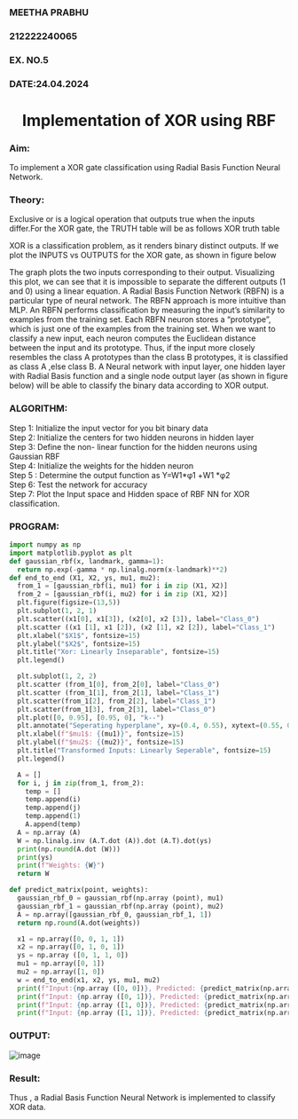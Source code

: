 <H3>MEETHA PRABHU</H3>
<H3>212222240065</H3>
<H3>EX. NO.5</H3>
<H3>DATE:24.04.2024</H3>
<H1 ALIGN =CENTER>Implementation of XOR  using RBF</H1>
<H3>Aim:</H3>
To implement a XOR gate classification using Radial Basis Function  Neural Network.

<H3>Theory:</H3>
<P>Exclusive or is a logical operation that outputs true when the inputs differ.For the XOR gate, the TRUTH table will be as follows XOR truth table </P>

<P>XOR is a classification problem, as it renders binary distinct outputs. If we plot the INPUTS vs OUTPUTS for the XOR gate, as shown in figure below </P>




<P>The graph plots the two inputs corresponding to their output. Visualizing this plot, we can see that it is impossible to separate the different outputs (1 and 0) using a linear equation.
A Radial Basis Function Network (RBFN) is a particular type of neural network. The RBFN approach is more intuitive than MLP. An RBFN performs classification by measuring the input’s similarity to examples from the training set. Each RBFN neuron stores a “prototype”, which is just one of the examples from the training set. When we want to classify a new input, each neuron computes the Euclidean distance between the input and its prototype. Thus, if the input more closely resembles the class A prototypes than the class B prototypes, it is classified as class A ,else class B.
A Neural network with input layer, one hidden layer with Radial Basis function and a single node output layer (as shown in figure below) will be able to classify the binary data according to XOR output.
</P>





<H3>ALGORITHM:</H3>
Step 1: Initialize the input  vector for you bit binary data<Br>
Step 2: Initialize the centers for two hidden neurons in hidden layer<Br>
Step 3: Define the non- linear function for the hidden neurons using Gaussian RBF<br>
Step 4: Initialize the weights for the hidden neuron <br>
Step 5 : Determine the output  function as 
                 Y=W1*φ1 +W1 *φ2 <br>
Step 6: Test the network for accuracy<br>
Step 7: Plot the Input space and Hidden space of RBF NN for XOR classification.

<H3>PROGRAM:</H3>

```python
import numpy as np
import matplotlib.pyplot as plt
def gaussian_rbf(x, landmark, gamma=1):
  return np.exp(-gamma * np.linalg.norm(x-landmark)**2)
def end_to_end (X1, X2, ys, mu1, mu2):
  from_1 = [gaussian_rbf(i, mu1) for i in zip (X1, X2)]
  from_2 = [gaussian_rbf(i, mu2) for i in zip (X1, X2)]
  plt.figure(figsize=(13,5))
  plt.subplot(1, 2, 1)
  plt.scatter((x1[0], x1[3]), (x2[0], x2 [3]), label="Class_0")
  plt.scatter ((x1 [1], x1 [2]), (x2 [1], x2 [2]), label="Class_1")
  plt.xlabel("$X1$", fontsize=15)
  plt.ylabel("$X2$", fontsize=15)
  plt.title("Xor: Linearly Inseparable", fontsize=15)
  plt.legend()

  plt.subplot(1, 2, 2)
  plt.scatter (from_1[0], from_2[0], label="Class_0")
  plt.scatter (from_1[1], from_2[1], label="Class_1")
  plt.scatter(from_1[2], from_2[2], label="Class_1")
  plt.scatter(from_1[3], from_2[3], label="Class_0")
  plt.plot([0, 0.95], [0.95, 0], "k--")
  plt.annotate("Seperating hyperplane", xy=(0.4, 0.55), xytext=(0.55, 0.66), arrowprops=dict(facecolor='black', shrink=0.05))
  plt.xlabel(f"$mu1$: {(mu1)}", fontsize=15)
  plt.ylabel(f"$mu2$: {(mu2)}", fontsize=15)
  plt.title("Transformed Inputs: Linearly Seperable", fontsize=15)
  plt.legend()

  A = []
  for i, j in zip(from_1, from_2):
    temp = []
    temp.append(i)
    temp.append(j)
    temp.append(1)
    A.append(temp)
  A = np.array (A)
  W = np.linalg.inv (A.T.dot (A)).dot (A.T).dot(ys)
  print(np.round(A.dot (W)))
  print(ys)
  print(f"Weights: {W}")
  return W

def predict_matrix(point, weights):
  gaussian_rbf_0 = gaussian_rbf(np.array (point), mu1)
  gaussian_rbf_1 = gaussian_rbf(np.array (point), mu2)
  A = np.array([gaussian_rbf_0, gaussian_rbf_1, 1])
  return np.round(A.dot(weights))

  x1 = np.array([0, 0, 1, 1])
  x2 = np.array([0, 1, 0, 1])
  ys = np.array ([0, 1, 1, 0])
  mu1 = np.array([0, 1])
  mu2 = np.array([1, 0])
  w = end_to_end(x1, x2, ys, mu1, mu2)
  print(f"Input:{np.array ([0, 0])}, Predicted: {predict_matrix(np.array([0, 0]), w)}") 
  print(f"Input: {np.array ([0, 1])}, Predicted: {predict_matrix(np.array ([0, 1]), w)}")
  print(f"Input: {np.array ([1, 0])}, Predicted: {predict_matrix(np.array([1, 0]), w)}")
  print(f"Input: {np.array ([1, 1])}, Predicted: {predict_matrix(np.array([1, 1]), w)}")


```
<H3>OUTPUT:</H3>

![image](https://github.com/MeethaPrabhu/Ex-5--NN/assets/119401038/70fac2c1-2658-44a0-976d-2594e2ba0c7e)

<H3>Result:</H3>
Thus , a Radial Basis Function Neural Network is implemented to classify XOR data.








